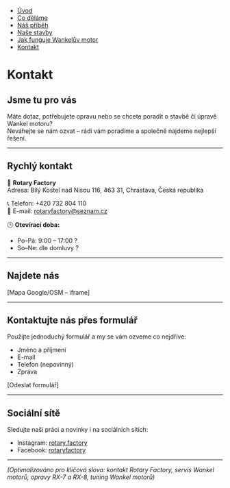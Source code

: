 - [Úvod](uvod.md)
- [Co děláme](codelame.md)
- [Náš příběh](pribeh.md)
- [Naše stavby](projekty.md)
- [Jak funguje Wankelův motor](jakfunguje.md)
- [Kontakt](kontakt.md)

<!-- Hlavní nadpis -->
# Kontakt

## Jsme tu pro vás
Máte dotaz, potřebujete opravu nebo se chcete poradit o stavbě či úpravě Wankel motoru?  
Neváhejte se nám ozvat – rádi vám poradíme a společně najdeme nejlepší řešení.

---

## Rychlý kontakt
📍 **Rotary Factory**  
Adresa: Bílý Kostel nad Nisou 116, 463 31, Chrastava, Česká republika  

📞 Telefon: +420 732 804 110  
📧 E-mail: rotaryfactory@seznam.cz  

🕒 **Otevírací doba:**  
- Po–Pá: 9:00 – 17:00 ? 
- So–Ne: dle domluvy  ?

---

## Najdete nás
[Mapa Google/OSM – iframe] 

---

## Kontaktujte nás přes formulář
Použijte jednoduchý formulář a my se vám ozveme co nejdříve:  

- Jméno a příjmení  
- E-mail  
- Telefon (nepovinný)  
- Zpráva  

[Odeslat formulář] <!-- CTA tlačítko -->

---

## Sociální sítě
Sledujte naši práci a novinky i na sociálních sítích:  
- Instagram: [rotary.factory](#)  
- Facebook: [rotaryfactory](#)  

---

*(Optimalizováno pro klíčová slova: kontakt Rotary Factory, servis Wankel motorů, opravy RX-7 a RX-8, tuning Wankel motorů)*